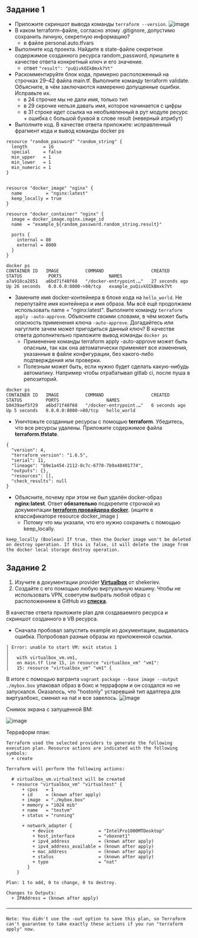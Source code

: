 
## Задание 1
- Приложите скриншот вывода команды ```terraform --version```.
![image](https://github.com/LexNezv/devops-netology/assets/60059176/11fa9839-ab92-47b1-b678-eb83bee8b5e8)
- В каком terraform-файле, согласно этому .gitignore, допустимо сохранить личную, секретную информацию?
  - в файле personal.auto.tfvars
- Выполните код проекта. Найдите в state-файле секретное содержимое созданного ресурса random_password, пришлите в качестве ответа конкретный ключ и его значение.
  - ответ ```"result": "puQivkOIkBmxk7Vt"```
- Раскомментируйте блок кода, примерно расположенный на строчках 29–42 файла main.tf. Выполните команду terraform validate. Объясните, в чём заключаются намеренно допущенные ошибки. Исправьте их.
  - в 24 строчке мы не дали имя, только тип
  - в 29 скрочке нельзя давать имя, которое начинается с цифры
  - в 31 строке идет ссылка на необъявленный в рут модуле ресурс + ошибка с большой буквой в слове result (неверный атрибут)
- Выполните код. В качестве ответа приложите: исправленный фрагмент кода и вывод команды docker ps
```
resource "random_password" "random_string" {
  length      = 16
  special     = false
  min_upper   = 1
  min_lower   = 1
  min_numeric = 1
}


resource "docker_image" "nginx" {
  name         = "nginx:latest"
  keep_locally = true
}

resource "docker_container" "nginx" {
  image = docker_image.nginx.image_id
  name  = "example_${random_password.random_string.result}"

  ports {
    internal = 80
    external = 8000
  }
}
```
```
docker ps
CONTAINER ID   IMAGE          COMMAND                  CREATED          STATUS          PORTS                  NAMES
a7a918ca2851   a6bd71f48f68   "/docker-entrypoint.…"   27 seconds ago   Up 26 seconds   0.0.0.0:8000->80/tcp   example_puQivkOIkBmxk7Vt
```
- Замените имя docker-контейнера в блоке кода на ```hello_world```. Не перепутайте имя контейнера и имя образа. Мы всё ещё продолжаем использовать name = "nginx:latest". Выполните команду ```terraform apply -auto-approve```. Объясните своими словами, в чём может быть опасность применения ключа  ```-auto-approve```. Догадайтесь или нагуглите зачем может пригодиться данный ключ? В качестве ответа дополнительно приложите вывод команды ```docker ps```
  - Применение команды terraform apply -auto-approve может быть опасным, так как она автоматически применяет все изменения, указанные в файле конфигурации, без какого-либо подтверждения или проверки.
  - Полезным может быть, если нужно будет сделать какую-нибудь автоматику. Например чтобы отрабатывал gitlab ci, после пуша в репозиторий.
```
docker ps
CONTAINER ID   IMAGE          COMMAND                  CREATED         STATUS         PORTS                  NAMES
b0439aef5f29   a6bd71f48f68   "/docker-entrypoint.…"   6 seconds ago   Up 5 seconds   0.0.0.0:8000->80/tcp   hello_world
```
- Уничтожьте созданные ресурсы с помощью **terraform**. Убедитесь, что все ресурсы удалены. Приложите содержимое файла **terraform.tfstate**.
```
{
  "version": 4,
  "terraform_version": "1.6.5",
  "serial": 11,
  "lineage": "b9e1a454-2112-8c7c-6770-7b9a48401774",
  "outputs": {},
  "resources": [],
  "check_results": null
}
```
- Объясните, почему при этом не был удалён docker-образ **nginx:latest**. Ответ **обязательно** подкрепите строчкой из документации [**terraform провайдера docker**](https://docs.comcloud.xyz/providers/kreuzwerker/docker/latest/docs).  (ищите в классификаторе resource docker_image )
  - Потому что мы указали, что его нужно сохранить с помощью keep_locally.
```
keep_locally (Boolean) If true, then the Docker image won't be deleted on destroy operation. If this is false, it will delete the image from the docker local storage destroy operation.
```

## Задание 2

1. Изучите в документации provider [**Virtualbox**](https://docs.comcloud.xyz/providers/shekeriev/virtualbox/latest/docs) от
shekeriev.
2. Создайте с его помощью любую виртуальную машину. Чтобы не использовать VPN, советуем выбрать любой образ с расположением в GitHub из [**списка**](https://www.vagrantbox.es/).

В качестве ответа приложите plan для создаваемого ресурса и скриншот созданного в VB ресурса.

- Сначала пробовал запустить example из документации, выдавалась ошибка. Попробовал разные образы из приложенной ссылки.
```
│ Error: unable to start VM: exit status 1
│
│   with virtualbox_vm.vm1,
│   on main.tf line 15, in resource "virtualbox_vm" "vm1":
│   15: resource "virtualbox_vm" "vm1" {
```

В итоге с помощью вагранта ```vagrant package --base image --output ./mybox.box``` упаковал образ в бокс и терраформ и он создался но не запускался.
Оказалось, что "hostonly" устаревший тип адаптера для виртуалбокс, сменил на nat и все завелось.
![image](https://github.com/LexNezv/devops-netology/assets/60059176/dd265678-93a2-4a47-9e23-afc429f7411d)

Снимок экрана с запущенной ВМ:

![image](https://github.com/LexNezv/devops-netology/assets/60059176/34b00f75-1fd1-4445-9fd6-7caba5970cf4)


Терраформ план:
```
Terraform used the selected providers to generate the following execution plan. Resource actions are indicated with the following symbols:
  + create

Terraform will perform the following actions:

  # virtualbox_vm.virtualtest will be created
  + resource "virtualbox_vm" "virtualtest" {
      + cpus   = 1
      + id     = (known after apply)
      + image  = "./mybox.box"
      + memory = "1024 mib"
      + name   = "testvm"
      + status = "running"

      + network_adapter {
          + device                 = "IntelPro1000MTDesktop"
          + host_interface         = "vboxnet1"
          + ipv4_address           = (known after apply)
          + ipv4_address_available = (known after apply)
          + mac_address            = (known after apply)
          + status                 = (known after apply)
          + type                   = "nat"
        }
    }

Plan: 1 to add, 0 to change, 0 to destroy.

Changes to Outputs:
  + IPAddress = (known after apply)

───────────────────────────────────────────────────────────────────────────────────────────────────────────────────────────────────────────────────────────────────────────────────────────────────────────

Note: You didn't use the -out option to save this plan, so Terraform can't guarantee to take exactly these actions if you run "terraform apply" now.
```
